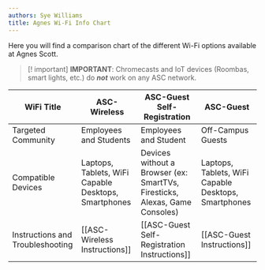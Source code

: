 ```yaml
---
authors: Sye Williams
title: Agnes Wi-Fi Info Chart
---
```


Here you will find a comparison chart of the different Wi-Fi options available at Agnes Scott. 

> [! important] **IMPORTANT**: Chromecasts and IoT devices (Roombas, smart lights, etc.) do ***not*** work on any ASC network. 

| WiFi Title                       | ASC-Wireless                                         | ASC-Guest Self-Registration                                                 | ASC-Guest                                            |
| -------------------------------- | ---------------------------------------------------- | --------------------------------------------------------------------------- | ---------------------------------------------------- |
| Targeted Community               | Employees and Students                               | Employees and Student                                                       | Off-Campus Guests                                    |
| Compatible Devices               | Laptops, Tablets, WiFi Capable Desktops, Smartphones | Devices without a Browser (ex: SmartTVs, Firesticks, Alexas, Game Consoles) | Laptops, Tablets, WiFi Capable Desktops, Smartphones |
| Instructions and Troubleshooting | [[ASC-Wireless Instructions]]                        | [[ASC-Guest Self-Registration Instructions]]                                | [[ASC-Guest Instructions]]                           |
